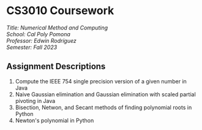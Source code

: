 # CS3010 Coursework

_Title: Numerical Method and Computing_  
_School: Cal Poly Pomona_  
_Professor: Edwin Rodríguez_  
_Semester: Fall 2023_

## Assignment Descriptions

1. Compute the IEEE 754 single precision version of a given number in Java
2. Naive Gaussian elimination and Gaussian elimination with scaled partial pivoting in Java
3. Bisection, Netwon, and Secant methods of finding polynomial roots in Python
4. Newton's polynomial in Python
